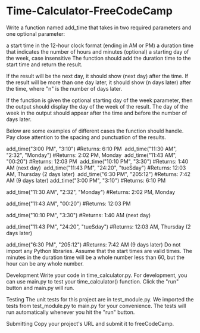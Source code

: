 # Time-Calculator-FreeCodeCamp


Write a function named add_time that takes in two required parameters and one optional parameter:

a start time in the 12-hour clock format (ending in AM or PM)
a duration time that indicates the number of hours and minutes
(optional) a starting day of the week, case insensitive
The function should add the duration time to the start time and return the result.

If the result will be the next day, it should show (next day) after the time. If the result will be more than one day later, it should show (n days later) after the time, where "n" is the number of days later.

If the function is given the optional starting day of the week parameter, then the output should display the day of the week of the result. The day of the week in the output should appear after the time and before the number of days later.

Below are some examples of different cases the function should handle. Pay close attention to the spacing and punctuation of the results.

add_time("3:00 PM", "3:10")
#Returns: 6:10 PM
​
add_time("11:30 AM", "2:32", "Monday")
#Returns: 2:02 PM, Monday
​
add_time("11:43 AM", "00:20")
#Returns: 12:03 PM
​
add_time("10:10 PM", "3:30")
#Returns: 1:40 AM (next day)
​
add_time("11:43 PM", "24:20", "tueSday")
#Returns: 12:03 AM, Thursday (2 days later)
​
add_time("6:30 PM", "205:12")
#Returns: 7:42 AM (9 days later)
add_time("3:00 PM", "3:10")
#Returns: 6:10 PM

add_time("11:30 AM", "2:32", "Monday")
#Returns: 2:02 PM, Monday

add_time("11:43 AM", "00:20")
#Returns: 12:03 PM

add_time("10:10 PM", "3:30")
#Returns: 1:40 AM (next day)

add_time("11:43 PM", "24:20", "tueSday")
#Returns: 12:03 AM, Thursday (2 days later)

add_time("6:30 PM", "205:12")
#Returns: 7:42 AM (9 days later)
Do not import any Python libraries. Assume that the start times are valid times. The minutes in the duration time will be a whole number less than 60, but the hour can be any whole number.

Development
Write your code in time_calculator.py. For development, you can use main.py to test your time_calculator() function. Click the "run" button and main.py will run.

Testing
The unit tests for this project are in test_module.py. We imported the tests from test_module.py to main.py for your convenience. The tests will run automatically whenever you hit the "run" button.

Submitting
Copy your project's URL and submit it to freeCodeCamp.
